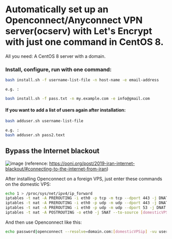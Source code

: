 # Automatically set up an Openconnect/Anyconnect VPN server(ocserv) with Let's Encrypt with just one command in CentOS 8.

All you need: A CentOS 8 server with a domain.

### Install, configure, run with one command:
```bash
bash install.sh -f username-list-file -n host-name -e email-address

e.g. :

bash install.sh -f pass.txt -n my.example.com -e info@gmail.com
```

#### If you want to add a list of users again after installation:
```bash
bash adduser.sh username-list-file

e.g. :
bash adduser.sh pass2.text
```
## Bypass the Internet blackout

![image](https://ooni.org/post/2019-iran-internet-blackout/11.png)
(reference: https://ooni.org/post/2019-iran-internet-blackout/#connecting-to-the-internet-from-iran)

After installing Openconnect on a foreign VPS, just enter these commands on the domestic VPS:
```bash
echo 1 > /proc/sys/net/ipv4/ip_forward
iptables -t nat -A PREROUTING -i eth0 -p tcp -m tcp --dport 443 -j DNAT  --to-destination [foreignVPSip]:443
iptables -t nat -A PREROUTING -i eth0 -p udp -m udp --dport 443 -j DNAT  --to-destination [foreignVPSip]:443
iptables -t nat -A PREROUTING -i eth0 -p udp -m udp --dport 53 -j DNAT  --to-destination [foreignVPSip]:53
iptables -t nat -A POSTROUTING -o eth0 -j SNAT --to-source [domesticVPSip]

```
And then use Openconnect like this:
```bash
echo password|openconnect --resolve=domain.com:[domesticVPSip] -vu username --passwd-on-stdin https://domain.com
```
